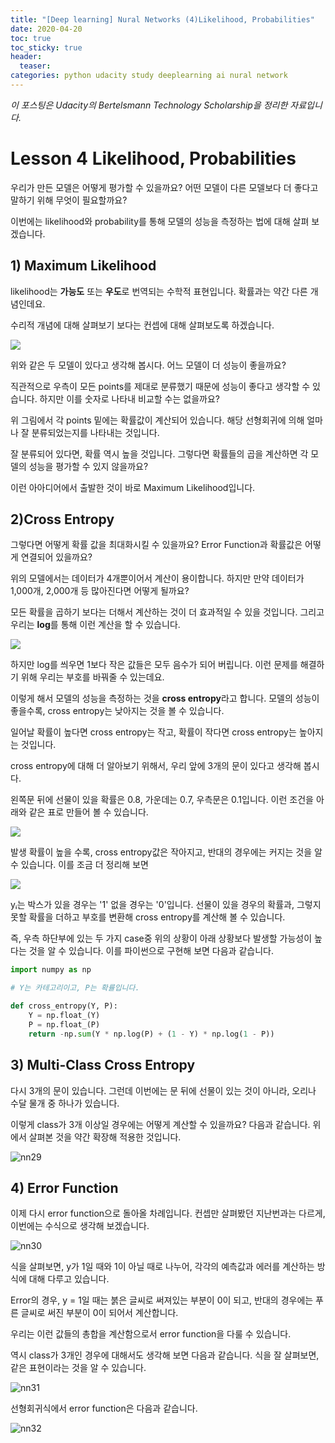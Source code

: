 ```yaml
---
title: "[Deep learning] Nural Networks (4)Likelihood, Probabilities"
date: 2020-04-20
toc: true
toc_sticky: true
header:
  teaser: 
categories: python udacity study deeplearning ai nural network
---
```



*이 포스팅은 Udacity의 Bertelsmann Technology Scholarship을 정리한 자료입니다.*  


# Lesson 4 Likelihood, Probabilities

우리가 만든 모델은 어떻게 평가할 수 있을까요? 어떤 모델이 다른 모델보다 더 좋다고 말하기 위해 무엇이 필요할까요?

이번에는 likelihood와 probability를 통해 모델의 성능을 측정하는 법에 대해 살펴 보겠습니다.


## 1) Maximum Likelihood

likelihood는 **가능도** 또는 **우도**로 번역되는 수학적 표현입니다. 확률과는 약간 다른 개념인데요.

수리적 개념에 대해 살펴보기 보다는 컨셉에 대해 살펴보도록 하겠습니다.

![](https://drive.google.com/uc?id=1Tifc3JfF2ELxh9pxzqq7AZV6eCLB1ZTF)

위와 같은 두 모델이 있다고 생각해 봅시다. 어느 모델이 더 성능이 좋을까요?

직관적으로 우측이 모든 points를 제대로 분류했기 때문에 성능이 좋다고 생각할 수 있습니다. 하지만 이를 숫자로 나타내 비교할 수는 없을까요?

위 그림에서 각 points 밑에는 확률값이 계산되어 있습니다. 해당 선형회귀에 의해 얼마나 잘 분류되었는지를 나타내는 것입니다.

잘 분류되어 있다면, 확률 역시 높을 것입니다. 그렇다면 확률들의 곱을 계산하면 각 모델의 성능을 평가할 수 있지 않을까요?

이런 아아디어에서 출발한 것이 바로 Maximum Likelihood입니다.


## 2)Cross Entropy

그렇다면 어떻게 확률 값을 최대화시킬 수 있을까요? Error Function과 확률값은 어떻게 연결되어 있을까요?

위의 모델에서는 데이터가 4개뿐이어서 계산이 용이합니다. 하지만 만약 데이터가 1,000개, 2,000개 등 많아진다면 어떻게 될까요?

모든 확률을 곱하기 보다는 더해서 계산하는 것이 더 효과적일 수 있을 것입니다. 그리고 우리는 **log**를 통해 이런 계산을 할 수 있습니다.

![](https://drive.google.com/uc?id=1WmVHcA-5i1eE6PnBGtY9Kc6wDqCdK2xi)

하지만 log를 씌우면 1보다 작은 값들은 모두 음수가 되어 버립니다. 이런 문제를 해결하기 위해 우리는 부호를 바꿔줄 수 있는데요.

이렇게 해서 모델의 성능을 측정하는 것을 **cross entropy**라고 합니다. 모델의 성능이 좋을수록, cross entropy는 낮아지는 것을 볼 수 있습니다.

일어날 확률이 높다면 cross entropy는 작고, 확률이 작다면 cross entropy는 높아지는 것입니다.

cross entropy에  대해 더 알아보기 위해서, 우리 앞에 3개의 문이 있다고 생각해 봅시다.

왼쪽문 뒤에 선물이 있을 확률은 0.8, 가운데는 0.7, 우측문은 0.1입니다. 이런 조건을 아래와 같은 표로 만들어 볼 수 있습니다.

![](https://drive.google.com/uc?id=1znhK0s-MUbR1l3V7CRELVDR-CIaWxwOF)

발생 확률이 높을 수록, cross entropy값은 작아지고, 반대의 경우에는 커지는 것을 알 수 있습니다. 이를 조금 더 정리해 보면

![](https://drive.google.com/uc?id=1YdvuQEigSDWEWveZyo8oF1DQZXjGXbs8)

yᵢ는 박스가 있을 경우는 '1'  없을 경우는 '0'입니다. 선물이 있을 경우의 확률과, 그렇지 못할 확률을 더하고 부호를 변환해 cross entropy를 계산해 볼 수 있습니다.

즉, 우측 하단부에 있는 두 가지 case중 위의 상황이 아래 상황보다 발생할 가능성이 높다는 것을 알 수 있습니다. 이를 파이썬으로 구현해 보면 다음과 같습니다.

```python
import numpy as np

# Y는 카테고리이고, P는 확률입니다. 

def cross_entropy(Y, P):
    Y = np.float_(Y)
    P = np.float_(P)
    return -np.sum(Y * np.log(P) + (1 - Y) * np.log(1 - P))
```



## 3) Multi-Class Cross Entropy

다시 3개의 문이 있습니다. 그런데 이번에는 문 뒤에 선물이 있는 것이 아니라, 오리나 수달 물개 중 하나가 있습니다. 

이렇게 class가 3개 이상일 경우에는 어떻게 계산할 수 있을까요? 다음과 같습니다. 위에서 살펴본 것을 약간 확장해 적용한 것입니다. 

![nn29](https://drive.google.com/uc?id=1YdvuQEigSDWEWveZyo8oF1DQZXjGXbs8)


## 4) Error Function

이제 다시 error function으로 돌아올 차례입니다. 컨셉만 살펴봤던 지난번과는 다르게, 이번에는 수식으로 생각해 보겠습니다.

![nn30](https://drive.google.com/uc?id=1_ZDzDLWXlIWrTbeeoQOYxm6mKMe9IQ-P)

식을 살펴보면, y가 1일 때와 1이 아닐 때로 나누어, 각각의 예측값과 에러를 계산하는 방식에 대해 다루고 있습니다.

Error의 경우, y = 1일 때는 붉은 글씨로 써져있는 부분이 0이 되고, 반대의 경우에는 푸른 글씨로 써진 부분이 0이 되어서 계산합니다.

우리는 이런 값들의 총합을 계산함으로서 error function을 다룰 수 있습니다. 

역시 class가 3개인 경우에 대해서도 생각해 보면 다음과 같습니다. 식을 잘 살펴보면, 같은 표현이라는 것을 알 수 있습니다. 

![nn31](https://drive.google.com/uc?id=1KF8AVM34_LTuXtJ9ugZBkKUIyPZZARHl)

선형회귀식에서 error function은 다음과 같습니다.

![nn32](https://drive.google.com/uc?id=1QXwEI_zcCPyyy4MUYuLFapsKn3iPNTik)